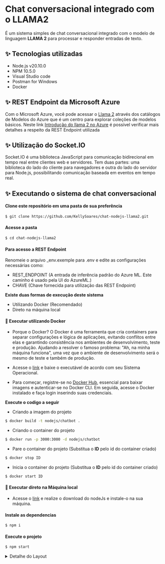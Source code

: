 # Chat conversacional integrado com o LLAMA2
É um sistema simples de chat conversacional integrado com o modelo de linguagem **LLAMA 2** para
processar e responder entradas de texto. 

## ✨ Tecnologias utilizadas

* Node.js v20.10.0
* NPM 10.5.0
* Visual Studio code
* Postman for Windows
* Docker 

## ✨ REST Endpoint da Microsoft Azure
Com o Microsoft Azure, você pode acessar o [Llama 2](https://llama.meta.com/get-started#hosting) através dos catálogos de Modelos do Azure que é um centro para explorar coleções de modelos básicos. Neste link [Introdução do llama 2 no Azure](https://techcommunity.microsoft.com/t5/ai-machine-learning-blog/introducing-llama-2-on-azure/ba-p/3881233) é possível verificar mais detalhes a respeito da REST Endpoint utilizada 

## ✨ Utilização do Socket.IO 
Socket.IO é uma biblioteca JavaScript para comunicação bidirecional em tempo real entre clientes web e servidores. Tem duas partes: uma biblioteca do lado do cliente para navegadores e outra do lado do servidor para Node.js, possibilitando comunicação baseada em eventos em tempo real.

## ✨ Executando o sistema de chat conversacional 

#### Clone este repositório em uma pasta de sua preferência
```bash
$ git clone https://github.com/KellySoares/chat-nodejs-llama2.git
```

#### Acesse a pasta
```bash
$ cd chat-nodejs-llama2
```

#### Para acesso a REST Endpoint

Renomeie o arquivo _env.exemple para .env e edite as configurações necessárias como:
- REST_ENDPOINT (A entrada de inferência padrão do Azure ML. Este caminho é usado pela UI do AzureML.)
- CHAVE (Chave fornecida para utilização das REST Endpoint)

**Existe duas formas de execução deste sistema**
- Utilizando Docker (Recomendado)
- Direto na máquina local

#### 🎲 Executar utilizando Docker
- Porque o Docker? 
    O Docker é uma ferramenta que cria containers para separar configurações e lógica de aplicações, evitando conflitos entre elas e garantindo consistência nos ambientes de desenvolvimento, teste e produção. Ajudando a resolver o famoso problema: "Ah, na minha máquina funciona", uma vez que o ambiente de desenvolvimento será o mesmo de teste e também de produção.

- Acesse o [link](https://www.docker.com/get-started) e baixe o executável de acordo com seu Sistema Operacional.

- Para começar, registre-se no [Docker Hub](https://hub.docker.com/signup), essencial para baixar imagens e autenticar-se no Docker CLI. Em seguida, acesse o Docker instalado e faça login inserindo suas credenciais.

**Execute o codigo a seguir** 

- Criando a imagem do projeto
```bash
$ docker build -t nodejs/chatbot .
```

- Criando o container do projeto
```bash
$ docker run -p 3000:3000 -d nodejs/chatbot
```

- Pare o container do projeto (Substitua o **ID** pelo id do container criado)
```bash
$ docker stop ID
```

- Inicia o container do projeto (Substitua o **ID** pelo id do container criado)
```bash
$ docker start ID
```

#### 🎲 Executar direto na Máquina local
- Acesse o [link](https://nodejs.org/en/download/current) e realize o download do nodeJs e instale-o na sua máquina.
#### Instale as dependencias
```bash
$ npm i

```
#### Execute o projeto
```bash
$ npm start
```

 <details><summary> Detalhe do Layout </summary>
<p>

  #### Tela de Criação do Apelido do Usuário do Chat
  ![image](https://github.com/KellySoares/chat-nodejs-llama2/assets/56278384/bc598921-1c1b-47f8-99cf-d3fedea666e6)

  #### Tela do Chat
  ![image](https://github.com/KellySoares/chat-nodejs-llama2/assets/56278384/2ed61309-48b8-46ea-8c7f-2e10c6d16ced)

</details> </p>
